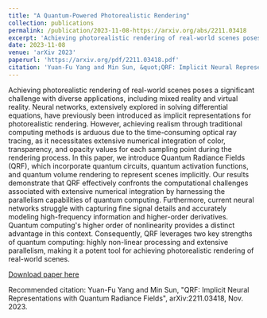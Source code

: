 ```yaml
---
title: "A Quantum-Powered Photorealistic Rendering"
collection: publications
permalink: /publication/2023-11-08-https://arxiv.org/abs/2211.03418
excerpt: 'Achieving photorealistic rendering of real-world scenes poses a significant challenge with diverse applications, including mixed reality and virtual reality. Neural networks, extensively explored in solving differential equations, have previously been introduced as implicit representations for photorealistic rendering. However, achieving realism through traditional computing methods is arduous due to the time-consuming optical ray tracing, as it necessitates extensive numerical integration of color, transparency, and opacity values for each sampling point during the rendering process. In this paper, we introduce Quantum Radiance Fields (QRF), which incorporate quantum circuits, quantum activation functions, and quantum volume rendering to represent scenes implicitly. Our results demonstrate that QRF effectively confronts the computational challenges associated with extensive numerical integration by harnessing the parallelism capabilities of quantum computing. Furthermore, current neural networks struggle with capturing fine signal details and accurately modeling high-frequency information and higher-order derivatives. Quantum computing&apos;s higher order of nonlinearity provides a distinct advantage in this context. Consequently, QRF leverages two key strengths of quantum computing: highly non-linear processing and extensive parallelism, making it a potent tool for achieving photorealistic rendering of real-world scenes.'
date: 2023-11-08
venue: 'arXiv 2023'
paperurl: 'https://arxiv.org/pdf/2211.03418.pdf'
citation: 'Yuan-Fu Yang and Min Sun, &quot;QRF: Implicit Neural Representations with Quantum Radiance Fields&quot;, arXiv:2211.03418, Nov. 2023.'
---
```

Achieving photorealistic rendering of real-world scenes poses a significant challenge with diverse applications, including mixed reality and virtual reality. Neural networks, extensively explored in solving differential equations, have previously been introduced as implicit representations for photorealistic rendering. However, achieving realism through traditional computing methods is arduous due to the time-consuming optical ray tracing, as it necessitates extensive numerical integration of color, transparency, and opacity values for each sampling point during the rendering process. In this paper, we introduce Quantum Radiance Fields (QRF), which incorporate quantum circuits, quantum activation functions, and quantum volume rendering to represent scenes implicitly. Our results demonstrate that QRF effectively confronts the computational challenges associated with extensive numerical integration by harnessing the parallelism capabilities of quantum computing. Furthermore, current neural networks struggle with capturing fine signal details and accurately modeling high-frequency information and higher-order derivatives. Quantum computing&apos;s higher order of nonlinearity provides a distinct advantage in this context. Consequently, QRF leverages two key strengths of quantum computing: highly non-linear processing and extensive parallelism, making it a potent tool for achieving photorealistic rendering of real-world scenes.

[Download paper here](https://arxiv.org/pdf/2211.03418.pdf)

Recommended citation: Yuan-Fu Yang and Min Sun, "QRF: Implicit Neural Representations with Quantum Radiance Fields", arXiv:2211.03418, Nov. 2023.